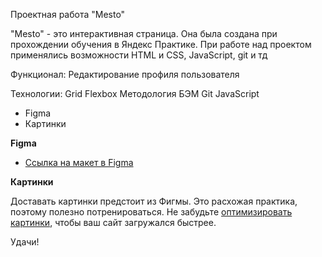 Проектная работа "Mesto"



"Mesto" - это интерактивная страница. Она была создана при прохождении обучения в Яндекс Практике. При работе над проектом применялись возможности HTML и CSS, JavaScript, git и тд

Функционал:
Редактирование профиля пользователя

Технологии:
Grid
Flexbox
Методология БЭМ
Git
JavaScript


* Figma
* Картинки

**Figma**

* [Ссылка на макет в Figma](https://www.figma.com/file/2cn9N9jSkmxD84oJik7xL7/JavaScript.-Sprint-4?node-id=0%3A1)

**Картинки**

Доставать картинки предстоит из Фигмы. Это расхожая практика, поэтому полезно потренироваться.
Не забудьте [оптимизировать картинки](https://tinypng.com/), чтобы ваш сайт загружался быстрее.

Удачи!
